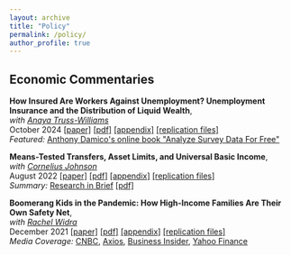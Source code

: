 ```yaml
---
layout: archive
title: "Policy"
permalink: /policy/
author_profile: true
---
```



## Economic Commentaries

**How Insured Are Workers Against Unemployment? Unemployment Insurance and the Distribution of Liquid Wealth**,   
*with [Anaya Truss-Williams](https://www.clevelandfed.org/people/profiles/t/truss-williams-anaya)*      
October 2024 [[paper]](https://doi.org/10.26509/frbc-ec-202416)
[[pdf]](https://avdluduvice.github.io/files/EC_LuduviceTruss-Williams_2024.pdf)
[[appendix]](https://avdluduvice.github.io/files/ec202416_appendices.pdf)
[[replication files]](https://github.com/avdluduvice/LuduviceTruss-Williams_UI)   
*Featured:* [Anthony Damico's online book "Analyze Survey Data For Free"](https://asdfree.com/survey-of-income-and-program-participation-sipp.html)
 
**Means-Tested Transfers, Asset Limits, and Universal Basic Income**,   
*with [Cornelius Johnson](https://www.clevelandfed.org/research/economists/johnson-cornelius)*      
August 2022 [[paper]](https://doi.org/10.26509/frbc-ec-202210)
[[pdf]](https://avdluduvice.github.io/files/EC_LuduviceJohnson_2022.pdf)
[[appendix]](https://avdluduvice.github.io/files/ec202210_appendices.pdf)
[[replication files]](https://github.com/avdluduvice/LuduviceJohnson_MTUBI)   
*Summary:* [Research in Brief](https://www.clevelandfed.org/publications/research-in-brief/rib-20220630-asset-testing-and-the-us-income-security-system)
[[pdf]](https://avdluduvice.github.io/files/RiB_EC202210.pdf)

**Boomerang Kids in the Pandemic: How High-Income Families Are Their Own Safety Net**,   
*with [Rachel Widra](https://www.clevelandfed.org/people/profiles/w/widra-rachel)*      
December 2021 [[paper]](https://doi.org/10.26509/frbc-ec-202121)
[[pdf]](https://avdluduvice.github.io/files/EC_WidraLuduvice_2021.pdf)
[[appendix]](https://avdluduvice.github.io/files/ec202121_appendices.pdf) 
[[replication files]](https://github.com/avdluduvice/WidraLuduvice_BK)   
*Media Coverage:* [CNBC](https://www.cnbc.com/2022/01/10/young-adults-with-rich-parents-are-more-likely-to-boomerang-back-home.html),
[Axios](https://www.axios.com/2022/01/11/boomerang-kids-flee-the-nest),
[Business Insider](https://www.businessinsider.com/millennials-gen-z-living-parents-home-boomerang-kids-wealth-divide-2022-1),
[Yahoo Finance](https://finance.yahoo.com/news/quarter-young-adults-now-boomerang-120000465.html)
